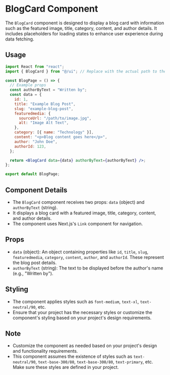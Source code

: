 # BlogCard Component

The `BlogCard` component is designed to display a blog card with information such as the featured image, title, category, content, and author details. It includes placeholders for loading states to enhance user experience during data fetching.

## Usage

```jsx
import React from "react";
import { BlogCard } from "@/ui"; // Replace with the actual path to the BlogCard component

const BlogPage = () => {
  // Example props
  const authorByText = "Written by";
  const data = {
    id: 1,
    title: "Example Blog Post",
    slug: "example-blog-post",
    featuredmedia: {
      sourceUrl: "/path/to/image.jpg",
      alt: "Image Alt Text",
    },
    category: [{ name: "Technology" }],
    content: "<p>Blog content goes here</p>",
    author: "John Doe",
    authorId: 123,
  };

  return <BlogCard data={data} authorByText={authorByText} />;
};

export default BlogPage;
```

## Component Details

- The `BlogCard` component receives two props: `data` (object) and `authorByText` (string).
- It displays a blog card with a featured image, title, category, content, and author details.
- The component uses Next.js's `Link` component for navigation.

## Props

- `data` (object): An object containing properties like `id`, `title`, `slug`, `featuredmedia`, `category`, `content`, `author`, and `authorId`. These represent the blog post details.
- `authorByText` (string): The text to be displayed before the author's name (e.g., "Written by").

## Styling

- The component applies styles such as `font-medium`, `text-xl`, `text-neutral/90`, etc.
- Ensure that your project has the necessary styles or customize the component's styling based on your project's design requirements.

## Note

- Customize the component as needed based on your project's design and functionality requirements.
- This component assumes the existence of styles such as `text-neutral/90`, `text-base-300/80`, `text-base-300/80`, `text-primary`, etc. Make sure these styles are defined in your project.
